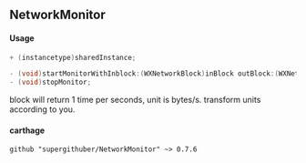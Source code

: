 ## NetworkMonitor

#### Usage

```objectiveC
+ (instancetype)sharedInstance;

- (void)startMonitorWithInblock:(WXNetworkBlock)inBlock outBlock:(WXNetworkBlock)outBlock;
- (void)stopMonitor;
```

block will return 1 time per seconds, unit is bytes/s.
transform units according to you.


#### carthage 

```
github "supergithuber/NetworkMonitor" ~> 0.7.6
```